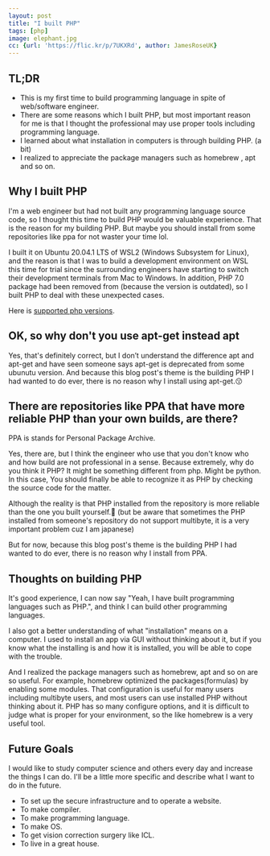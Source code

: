 ```yaml
---
layout: post
title: "I built PHP"
tags: [php]
image: elephant.jpg
cc: {url: 'https://flic.kr/p/7UKXRd', author: JamesRoseUK}
---
```


## TL;DR

- This is my first time to build programming language in spite of web/software engineer.
- There are some reasons which I built PHP, but most important reason for me is that I thought the professional may use proper tools including programming language.
- I learned about what installation in computers is through building PHP. (a bit)
- I realized to appreciate the package managers such as homebrew , apt and so on.

## Why I built PHP

I'm a web engineer but had not built any programming language source code, so I thought this time to build PHP would be valuable experience. That is the reason for my building PHP.
But maybe you should install from some repositories like ppa for not waster your time lol.

I built it on Ubuntu 20.04.1 LTS of WSL2 (Windows Subsystem for Linux), and the reason is that I was to build a development environment on WSL this time for trial since the surrounding engineers have starting to switch their development terminals from Mac to Windows. 
In addition, PHP 7.0 package had been removed from (because the version is outdated), so I built PHP to deal with these unexpected cases.

Here is [supported php versions](https://www.php.net/supported-versions.php).

## OK, so why don't you use apt-get instead apt

Yes, that's definitely correct, but I don’t understand the difference apt and apt-get and have seen someone says apt-get is deprecated from some ubunutu version.
And because this blog post's theme is the building PHP I had wanted to do ever, there is no reason why I install using apt-get.😗

## There are repositories like PPA that have more reliable PHP than your own builds, are there? 

PPA is stands for Personal Package Archive.

Yes, there are, but I think the engineer who use that you don't know who and how build are not professional in a sense.
Because extremely, why do you think it PHP? It might be something different from php. Might be python.
In this case, You should finally be able to recognize it as PHP by checking the source code for the matter.

Although the reality is that PHP installed from the repository is more reliable than the one you built yourself.🥺
(but be aware that sometimes the PHP installed from someone's repository do not support multibyte, it is a very important problem cuz I am japanese)

But for now, because this blog post's theme is the building PHP I had wanted to do ever, there is no reason why I install from PPA.

## Thoughts on building PHP

It's good experience, I can now say "Yeah, I have built programming languages such as PHP.", and think I can build other programming languages.

I also got a better understanding of what "installation" means on a computer.
I used to install an app via GUI without thinking about it, but if you know what the installing is and how it is installed, you will be able to cope with the trouble.

And I realized the package managers such as homebrew, apt and so on are so useful. For example, homebrew optimized the packages(formulas) by enabling some modules. 
That configuration is useful for many users including multibyte users, and most users can use installed PHP without thinking about it.
PHP has so many configure options, and it is difficult to judge what is proper for your environment, so the like homebrew is a very useful tool. 

## Future Goals

I would like to study computer science and others every day and increase the things I can do.
I'll be a little more specific and describe what I want to do in the future.

- To set up the secure infrastructure and to operate a website.
- To make compiler.
- To make programming language.
- To make OS.
- To get vision correction surgery like ICL.
- To live in a great house.
